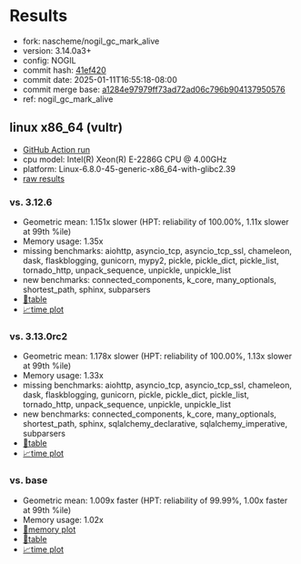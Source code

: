 # Results

- fork: nascheme/nogil_gc_mark_alive
- version: 3.14.0a3+
- config: NOGIL
- commit hash: [41ef420](https://github.com/nascheme/cpython/commit/41ef420)
- commit date: 2025-01-11T16:55:18-08:00
- commit merge base: [a1284e97979ff73ad72ad06c796b904137950576](https://github.com/python/cpython/commit/a1284e97979ff73ad72ad06c796b904137950576)
- ref: nogil_gc_mark_alive

## linux x86_64 (vultr)

- [GitHub Action run](https://github.com/facebookexperimental/free-threading-benchmarking/actions/runs/12735235199)
- cpu model: Intel(R) Xeon(R) E-2286G CPU @ 4.00GHz
- platform: Linux-6.8.0-45-generic-x86_64-with-glibc2.39
- [raw results](bm-20250111-vultr-x86_64-nascheme-nogil_gc_mark_alive-3.14.0a3%2B-41ef420.json)

### vs. 3.12.6

- Geometric mean: 1.151x slower (HPT: reliability of 100.00%, 1.11x slower at 99th %ile)
- Memory usage: 1.35x
- missing benchmarks: aiohttp, asyncio_tcp, asyncio_tcp_ssl, chameleon, dask, flaskblogging, gunicorn, mypy2, pickle, pickle_dict, pickle_list, tornado_http, unpack_sequence, unpickle, unpickle_list
- new benchmarks: connected_components, k_core, many_optionals, shortest_path, sphinx, subparsers
- [📄table](bm-20250111-vultr-x86_64-nascheme-nogil_gc_mark_alive-3.14.0a3%2B-41ef420-vs-3.12.6.md)
- [📈time plot](bm-20250111-vultr-x86_64-nascheme-nogil_gc_mark_alive-3.14.0a3%2B-41ef420-vs-3.12.6.svg)

### vs. 3.13.0rc2

- Geometric mean: 1.178x slower (HPT: reliability of 100.00%, 1.13x slower at 99th %ile)
- Memory usage: 1.33x
- missing benchmarks: aiohttp, asyncio_tcp, asyncio_tcp_ssl, chameleon, dask, flaskblogging, gunicorn, pickle, pickle_dict, pickle_list, tornado_http, unpack_sequence, unpickle, unpickle_list
- new benchmarks: connected_components, k_core, many_optionals, shortest_path, sphinx, sqlalchemy_declarative, sqlalchemy_imperative, subparsers
- [📄table](bm-20250111-vultr-x86_64-nascheme-nogil_gc_mark_alive-3.14.0a3%2B-41ef420-vs-3.13.0rc2.md)
- [📈time plot](bm-20250111-vultr-x86_64-nascheme-nogil_gc_mark_alive-3.14.0a3%2B-41ef420-vs-3.13.0rc2.svg)

### vs. base

- Geometric mean: 1.009x faster (HPT: reliability of 99.99%, 1.00x faster at 99th %ile)
- Memory usage: 1.02x
- [🧠memory plot](bm-20250111-vultr-x86_64-nascheme-nogil_gc_mark_alive-3.14.0a3%2B-41ef420-vs-base-mem.svg)
- [📄table](bm-20250111-vultr-x86_64-nascheme-nogil_gc_mark_alive-3.14.0a3%2B-41ef420-vs-base.md)
- [📈time plot](bm-20250111-vultr-x86_64-nascheme-nogil_gc_mark_alive-3.14.0a3%2B-41ef420-vs-base.svg)

